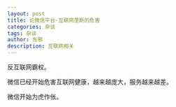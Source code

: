 ```yaml
---
layout: post
title: 论微信平台-互联网垄断的危害
categories: 杂谈
tags: 杂谈
author: 东邪
description: 互联网相关
---
```


反互联网霸权。

微信已经开始危害互联网健康，越来越庞大，服务越来越差。

微信开始为虎作伥。